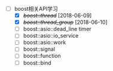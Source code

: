 * [ ] boost相关API学习
    * [X] ~~*boost::thread*~~ [2018-06-09]
    * [X] ~~*boost::thread_group*~~ [2018-06-10]
    * [ ] boost::asio::dead_line timer
    * [ ] boost::asio::io_service
    * [ ] boost::asio::work
    * [ ] boost::signal
    * [ ] boost::function
    * [ ] boost::bind